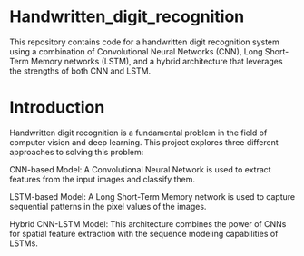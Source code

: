 # Handwritten_digit_recognition
This repository contains code for a handwritten digit recognition system using a combination of Convolutional Neural Networks (CNN), Long Short-Term Memory networks (LSTM), and a hybrid architecture that leverages the strengths of both CNN and LSTM.

# Introduction

Handwritten digit recognition is a fundamental problem in the field of computer vision and deep learning. This project explores three different approaches to solving this problem:

CNN-based Model: A Convolutional Neural Network is used to extract features from the input images and classify them.

LSTM-based Model: A Long Short-Term Memory network is used to capture sequential patterns in the pixel values of the images.

Hybrid CNN-LSTM Model: This architecture combines the power of CNNs for spatial feature extraction with the sequence modeling capabilities of LSTMs.

